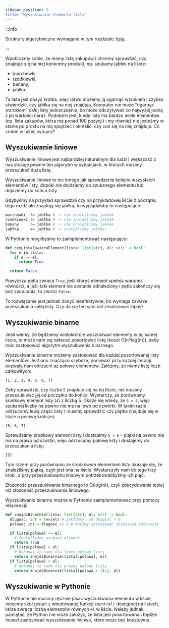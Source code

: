 ```yaml
---
sidebar_position: 5
title: "Wyszukiwanie elementu listy"
---
```


:::info

Struktury algorytmiczne wymagane w tym rozdziale: [lista](./strucutres#lista).

:::

Wyobraźmy sobie, że mamy listę zakupów i chcemy sprawdzić, czy znajduje się na
niej konkretny produkt, np. szukamy jabłek na liście:

- marchewki,
- rzodkiewki,
- banany,
- jabłka.

Ta lista jest dosyć krótka, więc łatwo możemy ją ogarnąć wzrokiem i szybko
stwierdzić, czy jabłka się na niej znajdują. Komputer nie może "ogarnąć wzrokiem"
całej listy jednocześnie, bo może odczytywać co najwyżej jedną z jej wartości
naraz. Podobnie jest, kiedy lista ma bardzo wiele elementów (np. lista zakupów,
która ma ponad 100 pozycji) i my również nie jesteśmy w stanie po prostu na nią
spojrzeć i określić, czy coś się na niej znajduje. Co zrobić w takiej sytuacji?

## Wyszukiwanie liniowe

Wyszukiwanie liniowe jest najbardziej naturalnym dla ludzi i większość z nas
stosuje pewnie ten algorytm w sytuacjach, w których musimy przeszukać dużą listę.

Wyszukiwanie liniowe to nic innego jak sprawdzenie kolejno wszystkich elementów
listy, dopóki nie dojdziemy do szukanego elementu lub dojdziemy do końca listy.

Gdybyśmy na przykład sprawdzali czy na przykładowej liście z początku tego
rozdziału znajdują się jabłka, to wyglądałoby to następująco:

```bash
marchewki  != jabłka # -> nie znaleźliśmy jabłek
rzodkiewki != jabłka # -> nie znaleźliśmy jabłek
banany     != jabłka # -> nie znaleźliśmy jabłek
jabłka     == jabłka # -> znaleźliśmy jabłka!
```

W Pythonie moglibyśmy to zaimplementować następująco:

```Python showLineNumbers
def czyListaZawieraElement(lista: list[str], el: str) -> bool:
  for e in lista:
    if e == el:
      return True

  return False
```

Powyższa pętla zwraca `True`, jeśli któryś element spełnia warunek równości, a
jeśli taki element nie zostanie odnaleziony i pętla zakończy się bez zwracania,
to zwróci `False`.

To rozwiązanie jest jednak dosyć nieefektywne, bo wymaga zawsze przeszukania
całej listy. Czy da się ten sam cel zrealizować lepiej?

## Wyszukiwanie binarne

Jeśli wiemy, że będziemy wielokrotnie wyszukiwać elementy w tej samej liście, to
może nam się opłacać posortować listę (koszt O(n\*log(n))), żeby móc zastosować
algorytm wyszukiwania binarnego.

Wyszukiwanie binarne możemy zastosować dla każdej posortowanej listy elementów.
Jest ono znacząco szybsze, ponieważ przy każdej iteracji pozwala nam odrzucić aż
połowę elementów. Załóżmy, że mamy listę liczb całkowitych:

```
[1, 2, 3, 4, 5, 6, 7]
```

Żeby sprawdzić, czy liczba `5` znajduje się na tej liście, nie musimy przeszukiwać
jej od początku do końca. Wystarczy, że porównamy środkowy element listy (`4`) z
liczbą 5. Okaże się wtedy, że `5 > 4`, więc szukanej liczby na pewno nie ma na
lewo od czwórki. W takim razie odrzucamy lewą część listy i musimy sprawdzić czy
piątka znajduje się w liście o połowę krótszej:

```
[5, 6, 7]
```

Sprawdzamy środkowy element listy i dostajemy `5 < 6` - piątki na pewno nie ma
na prawo od szóstki, więc odrzucamy połowę listy i dostajemy do przeszukania
listę:

```
[5]
```

Tym razem przy porównaniu ze środkowym elementem listy okazuje się, że znaleźliśmy
piątkę, czyli jest ona na liście. Wystarczyły nam do tego trzy kroki, a przy
przeszukiwaniu liniowym potrzebowalibyśmy ich pięć.

Złożoność przeszukiwania binarnego to O(log(n)), czyli zdecydowanie lepiej niż
złożoność przeszukiwania liniowego.

Wyszukiwanie binarne można w Pythonie zaimplementować przy pomocy rekurencji:

```Python showLineNumbers
def znajdzBinarnie(lista: list[str], el: str) -> bool:
  dlugosc: int = len(el) # Zakłdamy, że długość > 0
  polowa: int = dlugosc // 2 # Musimy zastosować dzielenie całkowite

  if lista[polowa] == el:
    # Znaleźliśmy szukany element
    return True
  if lista[polowa] > el:
    # Wykonaj to samo dla lewej połowy listy
    return znajdzBinarnie(lista[:polowa], el)
  if lista[polowa] < el:
    # Wykonaj to samo dla prawej połowy listy
    return znajdzBinarnie(lista[(polowa + 1):], el)
```

## Wyszukiwanie w Pythonie

W Pythonie nie musimy ręcznie pisać wyszukiwania elementu w liście, możemy
skorzystać z wbudowanej funkcji `count(el)` dostępnej na listach, która zwraca
liczbę elementów równych `el` w liście. Należy jednak pamiętać, że Python nie
może założyć, że lista jest posortowana i będzie musiał zastosować wyszukiwanie
liniowe, które może być kosztowne.

